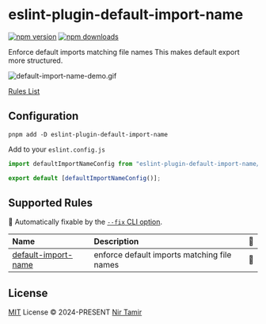 # eslint-plugin-default-import-name

[![npm version][npm-version-src]][npm-version-href]
[![npm downloads][npm-downloads-src]][npm-downloads-href]

Enforce default imports matching file names
This makes default export more structured.

![default-import-name-demo.gif](docs%2Fdefault-import-name-demo.gif)

[Rules List](./src/rules)

## Configuration

```shell
pnpm add -D eslint-plugin-default-import-name
```

Add to your `eslint.config.js`

```js
import defaultImportNameConfig from "eslint-plugin-default-import-name/config";

export default [defaultImportNameConfig()];
```

## Supported Rules

<!-- begin auto-generated rules list -->

🔧 Automatically fixable by the [`--fix` CLI option](https://eslint.org/docs/user-guide/command-line-interface#--fix).

| Name                                                     | Description                                 | 🔧  |
| :------------------------------------------------------- | :------------------------------------------ | :-- |
| [default-import-name](docs/rules/default-import-name.md) | enforce default imports matching file names | 🔧  |

<!-- end auto-generated rules list -->

## License

[MIT](./LICENSE) License © 2024-PRESENT [Nir Tamir](https://github.com/nirtamir2)

<!-- Badges -->

[npm-version-src]: https://img.shields.io/npm/v/eslint-plugin-default-import-name?style=flat&colorA=080f12&colorB=1fa669
[npm-version-href]: https://npmjs.com/package/eslint-plugin-default-import-name
[npm-downloads-src]: https://img.shields.io/npm/dm/eslint-plugin-default-import-name?style=flat&colorA=080f12&colorB=1fa669
[npm-downloads-href]: https://npmjs.com/package/eslint-plugin-default-import-name

